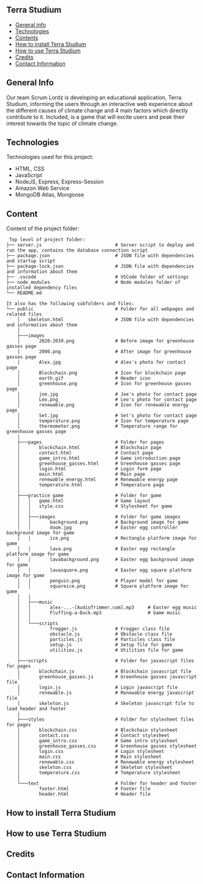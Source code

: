 ## Terra Studium

* [General info](#general-info)
* [Technologies](#technologies)
* [Contents](#content)
* [How to install Terra Studium](#how-to-install-terra-studium)
* [How to use Terra Studium](#how-to-use-terra-studium)
* [Credits](#credits)
* [Contact Information](#contact-information)

## General Info
Our team Scrum Lordz is developing an educational application, Terra Studium, informing the users through an interactive web experience about the different causes of climate change and 4 main factors which directly contribute to it. Included, is a game that will excite users and peak their interest towards the topic of climate change.

## Technologies
Technologies used for this project:
* HTML, CSS
* JavaScript
* NodeJS, Express, Express-Session
* Amazon Web Service
* MongoDB Atlas, Mongoose

## Content
Content of the project folder:

```
 Top level of project folder:
├── server.js                           # Server script to deploy and run the app, contains the database connection script
├── package.json                        # JSON file with dependencies and startup script
├── package-lock.json                   # JSON file with dependencies and information about them
├── .vscode                             # VSCode folder of settings
├── node_modules                        # Node modules folder of installed dependency files
└── README.md

It also has the following subfolders and files:
└── public                              # Folder for all webpages and related files
    │   skeleton.html                   # JSON file with dependencies and information about them
    │
    ├───images
    │       2020-2039.png               # Before image for greenhouse gasses page
    │       2080.png                    # After image for greenhouse gasses page
    │       Alex.jpg                    # Alex's photo for contact page
    │       Blockchain.png              # Icon for blockchain page
    │       earth.gif                   # Header icon
    │       greenhouse.png              # Icon for greenhouse gasses page
    │       joe.jpg                     # Joe's photo for contact page
    │       Leo.png                     # Leo's photo for contact page
    │       renewable.png               # Icon for renewable energy page
    │       Set.jpg                     # Set's photo for contact page
    │       temperature.png             # Icon for temperature page
    │       thermometer.png             # Temperature range for greenhouse gasses page
    │
    ├───pages                           # Folder for pages
    │       blockchain.html             # Blockchain page
    │       contact.html                # Contact page
    │       game_intro.html             # Game introduction page
    │       greenhouse_gasses.html      # Greenhouse gasses page
    │       login.html                  # Login form page
    │       main.html                   # Main page
    │       renewable_energy.html       # Renewable energy page
    │       temperature.html            # Temperature page
    │
    ├───practice game                   # Folder for game
    │   │   game.html                   # Game layout
    │   │   style.css                   # Stylesheet for game
    │   │
    │   ├───images                      # Folder for game images
    │   │       background.png          # Background image for game
    │   │       doom.jpg                # Easter egg controller background image for game
    │   │       ice.png                 # Rectangle platform image for game
    │   │       lava.png                # Easter egg rectangle platform image for game
    │   │       lavabackground.png      # Easter egg background image for game
    │   │       lavasquare.png          # Easter egg square platform image for game
    │   │       penguin.png             # Player model for game
    │   │       squareice.png           # Square platform image for game
    │   │
    │   ├───music
    │   │       alex-...-[AudioTrimmer.com].mp3     # Easter egg music
    │   │       Fluffing-a-Duck.mp3                 # Game music
    │   │
    │   └───scripts
    │           frogger.js              # Frogger class file
    │           obstacle.js             # Obstacle class file
    │           particles.js            # Particles class file
    │           setup.js                # Setup file for game
    │           utilities.js            # Utilities file for game
    │
    ├───scripts                         # Folder for javascript files for pages
    │       blockchain.js               # Blockchain javascript file
    │       greenhouse_gasses.js        # Greenhouse gasses javascript file
    │       login.js                    # Login javascript file
    │       renewable.js                # Renewable energy javascript file
    │       skeleton.js                 # Skeleton javascript file to load header and footer
    │
    ├───styles                          # Folder for stylesheet files for pages
    │       blockchain.css              # Blockchain stylesheet
    │       contact.css                 # Contact stylesheet
    │       game_intro.css              # Game intro stylesheet
    │       greenhouse_gasses.css       # Greenhouse gasses stylesheet
    │       login.css                   # Login stylesheet
    │       main.css                    # Main stylesheet
    │       renewable.css               # Renewable energy stylesheet
    │       skeleton.css                # Skeleton stylesheet
    │       temperature.css             # Temperature stylesheet
    │
    └───text                            # Folder for header and footer
            footer.html                 # Footer file
            header.html                 # Header file
```

## How to install Terra Studium

## How to use Terra Studium

## Credits

## Contact Information
